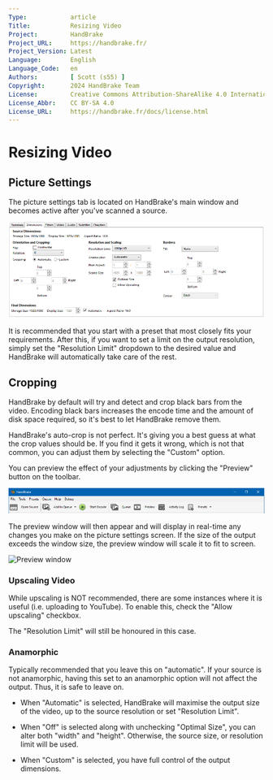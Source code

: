 ```yaml
---
Type:            article
Title:           Resizing Video
Project:         HandBrake
Project_URL:     https://handbrake.fr/
Project_Version: Latest
Language:        English
Language_Code:   en
Authors:         [ Scott (s55) ]
Copyright:       2024 HandBrake Team
License:         Creative Commons Attribution-ShareAlike 4.0 International
License_Abbr:    CC BY-SA 4.0
License_URL:     https://handbrake.fr/docs/license.html
---
```


Resizing Video
=============================

## Picture Settings

The picture settings tab is located on HandBrake's main window and becomes active after you've scanned a source.

![Picture settings tab](../../images/windows/picture-settings-win-1.4.0.png "Picture settings tab")

It is recommended that you start with a preset that most closely fits your requirements. After this, if you want to set a limit on the output resolution, simply set the "Resolution Limit" dropdown to the desired value and HandBrake will automatically take care of the rest.

## Cropping

HandBrake by default will try and detect and crop black bars from the video. Encoding black bars increases the encode time and the amount of disk space required, so it's best to let HandBrake remove them.

HandBrake's auto-crop is not perfect. It's giving you a best guess at what the crop values should be. If you find it gets it wrong, which is not that common, you can adjust them by selecting the "Custom" option.

You can preview the effect of your adjustments by clicking the "Preview" button on the toolbar.

![HandBrake toolbar](../../images/windows/toolbar-win-1.4.0.png "HandBrake toolbar")

The preview window will then appear and will display in real-time any changes you make on the picture settings screen.
If the size of the output exceeds the window size, the preview window will scale it to fit to screen.

![Preview window](../../images/windows/preview-window-1.0.0.jpg "Preview window")


### Upscaling Video

While upscaling is NOT recommended, there are some instances where it is useful (i.e. uploading to YouTube). To enable this, check the "Allow upscaling" checkbox. 

The "Resolution Limit" will still be honoured in this case.

### Anamorphic

Typically recommended that you leave this on "automatic". If your source is not anamorphic, having this set to an anamorphic option will not affect the output. Thus, it is safe to leave on.

  - When "Automatic" is selected, HandBrake will maximise the output size of the video, up to the source resolution or set "Resolution Limit".

  - When "Off" is selected along with unchecking "Optimal Size", you can alter both "width" and "height". Otherwise, the source size, or resolution limit will be used. 

  - When "Custom" is selected, you have full control of the output dimensions. 




